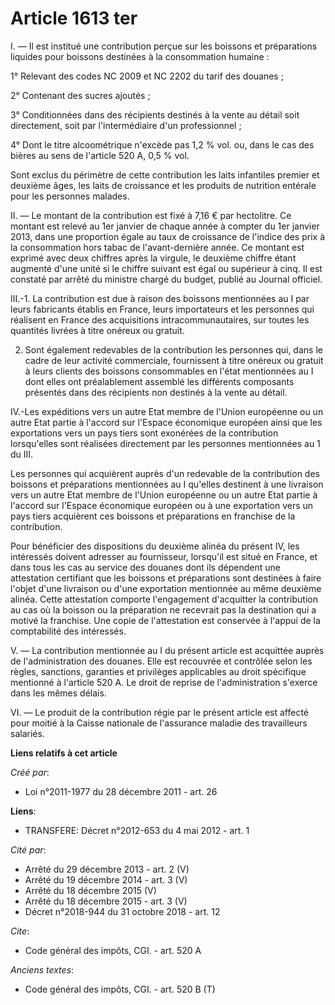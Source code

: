 # Article 1613 ter

I. ― Il est institué une contribution perçue sur les boissons et préparations liquides pour boissons destinées à la
consommation humaine : 

1° Relevant des codes NC 2009 et NC 2202 du tarif des douanes ; 

2° Contenant des sucres ajoutés ; 

3° Conditionnées dans des récipients destinés à la vente au détail soit directement, soit par l'intermédiaire d'un
professionnel ; 

4° Dont le titre alcoométrique n'excède pas 1,2 % vol. ou, dans le cas des bières au sens de l'article 520 A, 0,5 % vol. 

Sont exclus du périmètre de cette contribution les laits infantiles premier et deuxième âges, les laits de croissance et les
produits de nutrition entérale pour les personnes malades. 

II. ― Le montant de la contribution est fixé à 7,16 € par hectolitre. Ce montant est relevé au 1er janvier de chaque année à
compter du 1er janvier 2013, dans une proportion égale au taux de croissance de l'indice des prix à la consommation hors
tabac de l'avant-dernière année. Ce montant est exprimé avec deux chiffres après la virgule, le deuxième chiffre étant
augmenté d'une unité si le chiffre suivant est égal ou supérieur à cinq. Il est constaté par arrêté du ministre chargé du
budget, publié au Journal officiel. 

III.-1. La contribution est due à raison des boissons mentionnées au I par leurs fabricants établis en France, leurs
importateurs et les personnes qui réalisent en France des acquisitions intracommunautaires, sur toutes les quantités livrées
à titre onéreux ou gratuit. 

2. Sont également redevables de la contribution les personnes qui, dans le cadre de leur activité commerciale, fournissent à
titre onéreux ou gratuit à leurs clients des boissons consommables en l'état mentionnées au I dont elles ont préalablement
assemblé les différents composants présentés dans des récipients non destinés à la vente au détail. 

IV.-Les expéditions vers un autre Etat membre de l'Union européenne ou un autre Etat partie à l'accord sur l'Espace
économique européen ainsi que les exportations vers un pays tiers sont exonérées de la contribution lorsqu'elles sont
réalisées directement par les personnes mentionnées au 1 du III. 

Les personnes qui acquièrent auprès d'un redevable de la contribution des boissons et préparations mentionnées au I qu'elles
destinent à une livraison vers un autre Etat membre de l'Union européenne ou un autre Etat partie à l'accord sur l'Espace
économique européen ou à une exportation vers un pays tiers acquièrent ces boissons et préparations en franchise de la
contribution. 

Pour bénéficier des dispositions du deuxième alinéa du présent IV, les intéressés doivent adresser au fournisseur, lorsqu'il
est situé en France, et dans tous les cas au service des douanes dont ils dépendent une attestation certifiant que les
boissons et préparations sont destinées à faire l'objet d'une livraison ou d'une exportation mentionnée au même deuxième
alinéa. Cette attestation comporte l'engagement d'acquitter la contribution au cas où la boisson ou la préparation ne
recevrait pas la destination qui a motivé la franchise. Une copie de l'attestation est conservée à l'appui de la comptabilité
des intéressés. 

V. ― La contribution mentionnée au I du présent article est acquittée auprès de l'administration des douanes. Elle est
recouvrée et contrôlée selon les règles, sanctions, garanties et privilèges applicables au droit spécifique mentionné à
l'article 520 A. Le droit de reprise de l'administration s'exerce dans les mêmes délais. 

VI. ― Le produit de la contribution régie par le présent article est affecté pour moitié à la Caisse nationale de l'assurance
maladie des travailleurs salariés.

**Liens relatifs à cet article**

_Créé par_:

  - Loi n°2011-1977 du 28 décembre 2011 - art. 26

**Liens**:

  - TRANSFERE: Décret n°2012-653 du 4 mai 2012 - art. 1

_Cité par_:

  - Arrêté du 29 décembre 2013 - art. 2 (V)
  - Arrêté du 19 décembre 2014 - art. 3 (V)
  - Arrêté du 18 décembre 2015 (V)
  - Arrêté du 18 décembre 2015 - art. 3 (V)
  - Décret n°2018-944 du 31 octobre 2018 - art. 12

_Cite_:

  - Code général des impôts, CGI. - art. 520 A

_Anciens textes_:

  - Code général des impôts, CGI. - art. 520 B (T)
